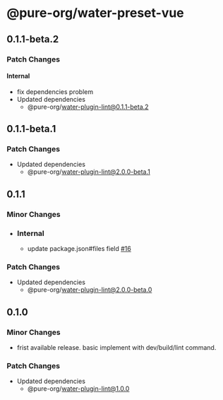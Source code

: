 # @pure-org/water-preset-vue

## 0.1.1-beta.2

### Patch Changes

#### Internal
- fix dependencies problem
- Updated dependencies
  - @pure-org/water-plugin-lint@0.1.1-beta.2

## 0.1.1-beta.1

### Patch Changes

- Updated dependencies
  - @pure-org/water-plugin-lint@2.0.0-beta.1

## 0.1.1

### Minor Changes

- ### Internal

  - update package.json#files field [#16](https://github.com/yidafu/pure-water/pull/16)

### Patch Changes

- Updated dependencies
  - @pure-org/water-plugin-lint@2.0.0-beta.0

## 0.1.0

### Minor Changes

- frist available release. basic implement with dev/build/lint command.

### Patch Changes

- Updated dependencies
  - @pure-org/water-plugin-lint@1.0.0
